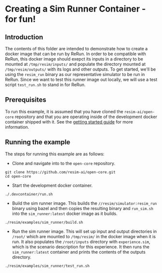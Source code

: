 # Creating a Sim Runner Container - for fun!

## Introduction
The contents of this folder are intended to demonstrate how to create a docker
image that can be run by ReRun. In order to be compatible with ReRun, this
docker image should exepct its inputs in a directory to be mounted at
`/tmp/resim/inputs/` and populate the directory mounted at `/tmp/resim/outputs/`
with its logs and other outputs. To get started, we'll be using the `resim_run`
binary as our representative simulator to be run in ReRun. Since we want to test
this runner image out locally, we will use a test script `test_run.sh` to stand
in for ReRun.

## Prerequisites

To run this example, it is assumed that you have cloned the `resim-ai/open-core`
repository and that you are operating inside of the development docker container
shipped with it. See the [getting started guide](https://docs.resim.ai/) for
more information.

## Running the example

The steps for running this example are as follows:

 - Clone and navigate into to the `open-core` repository.
```lang=bash
git clone https://github.com/resim-ai/open-core.git
cd open-core
```
 - Start the development docker container.
```lang=bash
./.devcontainer/run.sh
```
 - Build the sim runner image. This builds the `//resim/simulator:resim_run`
binary using bazel and then copies the resulting binary and `run_sim.sh` into
the `sim_runner:latest` docker image as it builds.
```lang=bash
./resim/examples/sim_runner/build.sh
```
 - Run the sim runner image. This will set up input and output directories in
   `/root/` which are mounted to `/tmp/resim/` in the docker image when it is
   run. It also populates the `/root/inputs` directory with `experience.sim`,
   which is the scenario description for this experience. It then runs the
   `sim_runner:latest` container and prints the contents of the outputs
   directory.
```lang=bash
./resim/examples/sim_runner/test_run.sh
```
